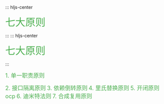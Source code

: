 ::: hljs-center

<font color=#4CAF50 size=6 > 七大原则 </font>

:::
::: hljs-center

<font color=#4CAF50 size=6 > 七大原则 </font>

:::

<font color=#4CAF50 size=4>1. 单一职责原则</font>

<font color=#4CAF50 size=4>2. 接口隔离原则</font>
<font color=#4CAF50 size=4>3. 依赖倒转原则</font>
<font color=#4CAF50 size=4>4. 里氏替换原则</font>
<font color=#4CAF50 size=4>5. 开闭原则ocp</font>
<font color=#4CAF50 size=4>6. 迪米特法则</font>
<font color=#4CAF50 size=4>7. 合成复用原则</font>